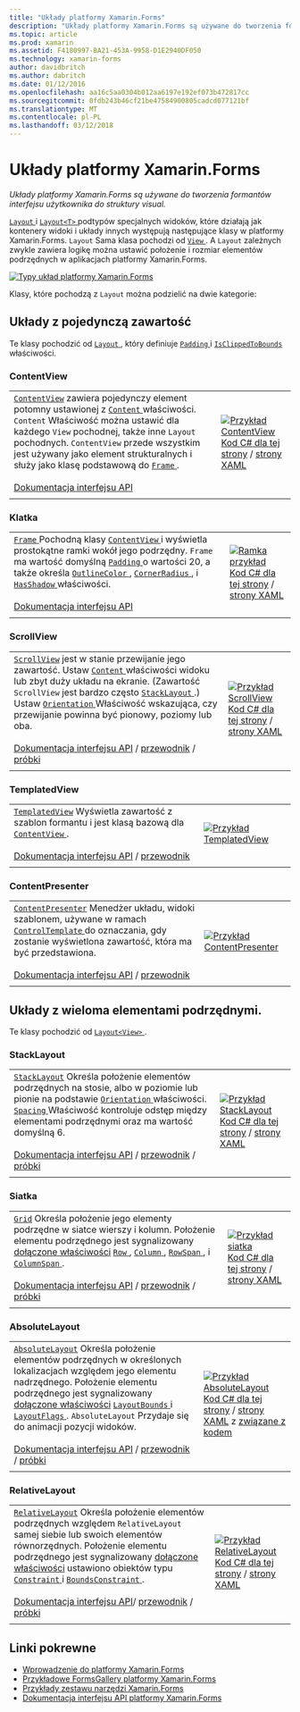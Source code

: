 ```yaml
---
title: "Układy platformy Xamarin.Forms"
description: "Układy platformy Xamarin.Forms są używane do tworzenia formantów interfejsu użytkownika do struktury visual."
ms.topic: article
ms.prod: xamarin
ms.assetid: F4180997-BA21-453A-9958-D1E2940DF050
ms.technology: xamarin-forms
author: davidbritch
ms.author: dabritch
ms.date: 01/12/2016
ms.openlocfilehash: aa16c5aa0304b012aa6197e192ef073b472817cc
ms.sourcegitcommit: 0fdb243b46cf21be47584900805cadcd077121bf
ms.translationtype: MT
ms.contentlocale: pl-PL
ms.lasthandoff: 03/12/2018
---
```

# <a name="xamarinforms-layouts"></a>Układy platformy Xamarin.Forms

_Układy platformy Xamarin.Forms są używane do tworzenia formantów interfejsu użytkownika do struktury visual._

[ `Layout` ](https://developer.xamarin.com/api/type/Xamarin.Forms.Layout) i [ `Layout<T>` ](https://developer.xamarin.com/api/type/Xamarin.Forms.Layout%3CT%3E/) podtypów specjalnych widoków, które działają jak kontenery widoki i układy innych występują następujące klasy w platformy Xamarin.Forms. `Layout` Sama klasa pochodzi od [ `View` ](views.md). A `Layout` zależnych zwykle zawiera logikę można ustawić położenie i rozmiar elementów podrzędnych w aplikacjach platformy Xamarin.Forms.

 [ ![](layouts-images/layouts-sml.png "Typy układ platformy Xamarin.Forms")](layouts-images/layouts.png#lightbox "typy układ platformy Xamarin.Forms")

Klasy, które pochodzą z `Layout` można podzielić na dwie kategorie:

## <a name="layouts-with-single-content"></a>Układy z pojedynczą zawartość

Te klasy pochodzić od [ `Layout` ](https://developer.xamarin.com/api/type/Xamarin.Forms.Layout/), który definiuje [ `Padding` ](https://developer.xamarin.com/api/property/Xamarin.Forms.Layout.Padding/) i [ `IsClippedToBounds` ](https://developer.xamarin.com/api/property/Xamarin.Forms.Layout.IsClippedToBounds/) właściwości.

<a name="contentView" />

### <a name="contentview"></a>ContentView

|     |     |
| --- | --- |
| [`ContentView`](https://developer.xamarin.com/api/type/Xamarin.Forms.ContentView/) zawiera pojedynczy element potomny ustawionej z [ `Content` ](https://developer.xamarin.com/api/property/Xamarin.Forms.ContentView.Content/) właściwości. `Content` Właściwość można ustawić dla każdego `View` pochodnej, także inne `Layout` pochodnych. `ContentView` przede wszystkim jest używany jako element strukturalnych i służy jako klasę podstawową do [ `Frame` ](#frame).<br /><br />[Dokumentacja interfejsu API](https://developer.xamarin.com/api/type/Xamarin.Forms.ContentView/) | [![Przykład ContentView](layouts-images/ContentView.png "przykład ContentView")](layouts-images/ContentView-Large.png#lightbox "ContentView przykład")<br />[Kod C# dla tej strony](https://github.com/xamarin/xamarin-forms-samples/blob/master/FormsGallery/FormsGallery/FormsGallery/CodeExamples/ContentViewDemoPage.cs) / [strony XAML](https://github.com/xamarin/xamarin-forms-samples/blob/master/FormsGallery/FormsGallery/FormsGallery/XamlExamples/ContentViewDemoPage.xaml) |
|     |     |

<a named="frame" />

### <a name="frame"></a>Klatka

|     |     |
| --- | --- |
| [ `Frame` ](https://developer.xamarin.com/api/type/Xamarin.Forms.Frame/) Pochodną klasy [ `ContentView` ](#contentView) i wyświetla prostokątne ramki wokół jego podrzędny. `Frame` ma wartość domyślną [ `Padding` ](https://developer.xamarin.com/api/property/Xamarin.Forms.Layout.Padding/) o wartości 20, a także określa [ `OutlineColor` ](https://developer.xamarin.com/api/property/Xamarin.Forms.Frame.OutlineColor/), [ `CornerRadius` ](https://developer.xamarin.com/api/property/Xamarin.Forms.Frame.CornerRadius/), i [ `HasShadow` ](https://developer.xamarin.com/api/property/Xamarin.Forms.Frame.HasShadow/)właściwości.<br /><br />[Dokumentacja interfejsu API](https://developer.xamarin.com/api/type/Xamarin.Forms.Frame/) | [![Ramka przykład](layouts-images/Frame.png "ramki przykład")](layouts-images/Frame-Large.png#lightbox "ramki przykład")<br />[Kod C# dla tej strony](https://github.com/xamarin/xamarin-forms-samples/blob/master/FormsGallery/FormsGallery/FormsGallery/CodeExamples/FrameDemoPage.cs) / [strony XAML](https://github.com/xamarin/xamarin-forms-samples/blob/master/FormsGallery/FormsGallery/FormsGallery/XamlExamples/FrameDemoPage.xaml) |
|     |     |

<a name="scrollView" />

### <a name="scrollview"></a>ScrollView

|     |     |
| --- | --- |
| [`ScrollView`](https://developer.xamarin.com/api/type/Xamarin.Forms.ScrollView/) jest w stanie przewijanie jego zawartość. Ustaw [ `Content` ](https://developer.xamarin.com/api/property/Xamarin.Forms.ScrollView.Content/) właściwości widoku lub zbyt duży układu na ekranie. (Zawartość `ScrollView` jest bardzo często [ `StackLayout` ](#stackLayout).) Ustaw [ `Orientation` ](https://developer.xamarin.com/api/property/Xamarin.Forms.ScrollView.Orientation/) Właściwość wskazująca, czy przewijanie powinna być pionowy, poziomy lub oba.<br /><br />[Dokumentacja interfejsu API](https://developer.xamarin.com/api/type/Xamarin.Forms.ScrollView/) / [przewodnik](~/xamarin-forms/user-interface/layouts/scroll-view.md) / [próbki](https://developer.xamarin.com/samples/xamarin-forms/UserInterface/Layout/) | [![Przykład ScrollView](layouts-images/ScrollView.png "przykład ScrollView")](layouts-images/ScrollView-Large.png#lightbox "ScrollView przykład")<br />[Kod C# dla tej strony](https://github.com/xamarin/xamarin-forms-samples/blob/master/FormsGallery/FormsGallery/FormsGallery/CodeExamples/ScrollViewDemoPage.cs) / [strony XAML](https://github.com/xamarin/xamarin-forms-samples/blob/master/FormsGallery/FormsGallery/FormsGallery/XamlExamples/ScrollViewDemoPage.xaml) |
|     |     |

### <a name="templatedview"></a>TemplatedView

|     |     |
| --- | --- |
| [`TemplatedView`](https://developer.xamarin.com/api/type/Xamarin.Forms.TemplatedView/) Wyświetla zawartość z szablon formantu i jest klasą bazową dla [ `ContentView` ](#contentView).<br /><br />[Dokumentacja interfejsu API](https://developer.xamarin.com/api/type/Xamarin.Forms.TemplatedView/) / [przewodnik](~/xamarin-forms/app-fundamentals/templates/control-templates/index.md) | [![Przykład TemplatedView](layouts-images/TemplatedView.png "przykład TemplatedView")](layouts-images/TemplatedView.png#lightbox "TemplatedView przykład") |
|     |     |

### <a name="contentpresenter"></a>ContentPresenter

|     |     |
| --- | --- |
| [`ContentPresenter`](https://developer.xamarin.com/api/type/Xamarin.Forms.ContentPresenter/) Menedżer układu, widoki szablonem, używane w ramach [ `ControlTemplate` ](https://developer.xamarin.com/api/type/Xamarin.Forms.ControlTemplate/) do oznaczania, gdy zostanie wyświetlona zawartość, która ma być przedstawiona.<br /><br />[Dokumentacja interfejsu API](https://developer.xamarin.com/api/type/Xamarin.Forms.ContentPresenter/) / [przewodnik](~/xamarin-forms/app-fundamentals/templates/control-templates/index.md) | [![Przykład ContentPresenter](layouts-images/ContentPresenter.png "przykład ContentPresenter")](layouts-images/ContentPresenter.png#lightbox "ContentPresenter przykład") |
|     |     |

## <a name="layouts-with-multiple-children"></a>Układy z wieloma elementami podrzędnymi.

Te klasy pochodzić od [ `Layout<View>` ](https://developer.xamarin.com/api/type/Xamarin.Forms.Layout%3CT%3E/).

<a name="stackLayout" />

### <a name="stacklayout"></a>StackLayout

|     |     |
| --- | --- |
| [`StackLayout`](https://developer.xamarin.com/api/type/Xamarin.Forms.StackLayout/) Określa położenie elementów podrzędnych na stosie, albo w poziomie lub pionie na podstawie [ `Orientation` ](https://developer.xamarin.com/api/property/Xamarin.Forms.StackLayout.Orientation/) właściwości. [ `Spacing` ](https://developer.xamarin.com/api/property/Xamarin.Forms.StackLayout.Spacing/) Właściwość kontroluje odstęp między elementami podrzędnymi oraz ma wartość domyślną 6.<br /><br />[Dokumentacja interfejsu API](https://developer.xamarin.com/api/type/Xamarin.Forms.StackLayout/) / [przewodnik](~/xamarin-forms/user-interface/layouts/stack-layout.md) / [próbki](https://developer.xamarin.com/samples/xamarin-forms/UserInterface/Layout/)| [![Przykład StackLayout](layouts-images/StackLayout.png "przykład StackLayout")](layouts-images/StackLayout-Large.png#lightbox "StackLayout przykład")<br />[Kod C# dla tej strony](https://github.com/xamarin/xamarin-forms-samples/blob/master/FormsGallery/FormsGallery/FormsGallery/CodeExamples/StackLayoutDemoPage.cs) / [strony XAML]((https://github.com/xamarin/xamarin-forms-samples/blob/master/FormsGallery/FormsGallery/FormsGallery/XamlExamples/StackLayoutDemoPage.xaml)) |
|     |     |

<a name="grid" />

### <a name="grid"></a>Siatka

|     |     |
| --- | --- |
| [`Grid`](https://developer.xamarin.com/api/type/Xamarin.Forms.Grid/) Określa położenie jego elementy podrzędne w siatce wierszy i kolumn. Położenie elementu podrzędnego jest sygnalizowany [dołączone właściwości](~/xamarin-forms/xaml/attached-properties.md) [ `Row` ](https://developer.xamarin.com/api/field/Xamarin.Forms.Grid.RowProperty/), [ `Column` ](https://developer.xamarin.com/api/field/Xamarin.Forms.Grid.ColumnProperty/), [ `RowSpan` ](https://developer.xamarin.com/api/field/Xamarin.Forms.Grid.RowSpanProperty/), i [ `ColumnSpan` ](https://developer.xamarin.com/api/field/Xamarin.Forms.Grid.ColumnSpanProperty/).<br /><br />[Dokumentacja interfejsu API](https://developer.xamarin.com/api/type/Xamarin.Forms.Grid/) / [przewodnik](~/xamarin-forms/user-interface/layouts/grid.md) / [próbki](https://developer.xamarin.com/samples/xamarin-forms/UserInterface/Layout/) | [![Przykład siatka](layouts-images/Grid.png "przykład siatka")](layouts-images/Grid-Large.png#lightbox "siatki — przykład")<br />[Kod C# dla tej strony](https://github.com/xamarin/xamarin-forms-samples/blob/master/FormsGallery/FormsGallery/FormsGallery/CodeExamples/GridDemoPage.cs) / [strony XAML]((https://github.com/xamarin/xamarin-forms-samples/blob/master/FormsGallery/FormsGallery/FormsGallery/XamlExamples/GridDemoPage.xaml)) |
|     |     |

### <a name="absolutelayout"></a>AbsoluteLayout

|     |     |
| --- | --- |
| [`AbsoluteLayout`](https://developer.xamarin.com/api/type/Xamarin.Forms.AbsoluteLayout/) Określa położenie elementów podrzędnych w określonych lokalizacjach względem jego elementu nadrzędnego. Położenie elementu podrzędnego jest sygnalizowany [dołączone właściwości](~/xamarin-forms/xaml/attached-properties.md) [ `LayoutBounds` ](https://developer.xamarin.com/api/field/Xamarin.Forms.AbsoluteLayout.LayoutBoundsProperty/) i [ `LayoutFlags` ](https://developer.xamarin.com/api/field/Xamarin.Forms.AbsoluteLayout.LayoutFlagsProperty/). `AbsoluteLayout` Przydaje się do animacji pozycji widoków.<br /><br />[Dokumentacja interfejsu API](https://developer.xamarin.com/api/type/Xamarin.Forms.AbsoluteLayout/) / [przewodnik](~/xamarin-forms/user-interface/layouts/absolute-layout.md) / [próbki](https://developer.xamarin.com/samples/xamarin-forms/UserInterface/Layout/) | [![Przykład AbsoluteLayout](layouts-images/AbsoluteLayout.png "przykład AbsoluteLayout")](layouts-images/AbsoluteLayout-Large.png#lightbox "AbsoluteLayout przykład")<br />[Kod C# dla tej strony](https://github.com/xamarin/xamarin-forms-samples/blob/master/FormsGallery/FormsGallery/FormsGallery/CodeExamples/AbsoluteLayoutdDemoPage.cs) / [strony XAML](https://github.com/xamarin/xamarin-forms-samples/blob/master/FormsGallery/FormsGallery/FormsGallery/XamlExamples/AbsoluteLayout.xaml) z [związane z kodem](https://github.com/xamarin/xamarin-forms-samples/blob/master/FormsGallery/FormsGallery/FormsGallery/XamlExamples/AbsoluteLayout.xaml.cs) |
|     |     |

### <a name="relativelayout"></a>RelativeLayout

|     |     |
| --- | --- |
| [`RelativeLayout`](https://developer.xamarin.com/api/type/Xamarin.Forms.RelativeLayout/) Określa położenie elementów podrzędnych względem `RelativeLayout` samej siebie lub swoich elementów równorzędnych. Położenie elementu podrzędnego jest sygnalizowany [dołączone właściwości](~/xamarin-forms/xaml/attached-properties.md) ustawiono obiektów typu [ `Constraint` ](https://developer.xamarin.com/api/type/Xamarin.Forms.Constraint/) i [ `BoundsConstraint` ](https://developer.xamarin.com/api/type/Xamarin.Forms.Constraint/).<br /><br />[Dokumentacja interfejsu API](https://developer.xamarin.com/api/type/Xamarin.Forms.RelativeLayout/)/ [przewodnik](~/xamarin-forms/user-interface/layouts/relative-layout.md) / [próbki](https://developer.xamarin.com/samples/xamarin-forms/UserInterface/Layout/) | [![Przykład RelativeLayout](layouts-images/RelativeLayout.png "przykład RelativeLayout")](layouts-images/RelativeLayout-Large.png#lightbox "RelativeLayout przykład")<br />[Kod C# dla tej strony](https://github.com/xamarin/xamarin-forms-samples/blob/master/FormsGallery/FormsGallery/FormsGallery/CodeExamples/RelativeLayoutDemoPage.cs) / [strony XAML]((https://github.com/xamarin/xamarin-forms-samples/blob/master/FormsGallery/FormsGallery/FormsGallery/XamlExamples/RelativeLayoutDemoPage.xaml)) |
|     |     |

## <a name="related-links"></a>Linki pokrewne

- [Wprowadzenie do platformy Xamarin.Forms](~/xamarin-forms/get-started/introduction-to-xamarin-forms.md)
- [Przykładowe FormsGallery platformy Xamarin.Forms](https://developer.xamarin.com/samples/FormsGallery/)
- [Przykłady zestawu narzędzi Xamarin.Forms](https://developer.xamarin.com/samples/xamarin-forms/all/)
- [Dokumentacja interfejsu API platformy Xamarin.Forms](https://developer.xamarin.com/api/root/Xamarin.Forms/)
